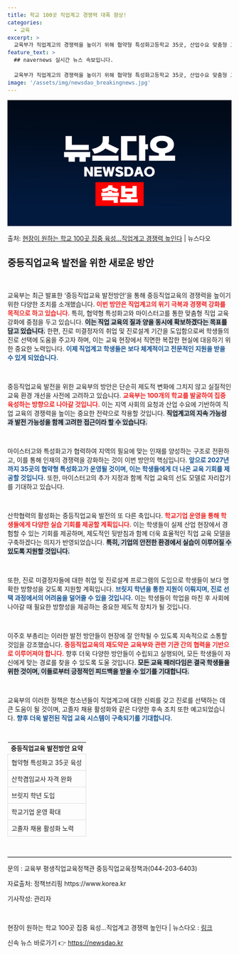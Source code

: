 ```yaml
---
title: 학교 100곳 직업계고 경쟁력 대폭 향상!
categories:
  - 교육
excerpt: >
  교육부가 직업계고의 경쟁력을 높이기 위해 협약형 특성화고등학교 35곳, 산업수요 맞춤형 고등학교(이하 마이스…
feature_text: >
  ## navernews 실시간 뉴스 속보입니다.

  교육부가 직업계고의 경쟁력을 높이기 위해 협약형 특성화고등학교 35곳, 산업수요 맞춤형 고등학교(이하 마이스…
image: '/assets/img/newsdao_breakingnews.jpg'
---
```


![뉴스다오 속보](/assets/img/newsdao_breakingnews.jpg)

<p>출처: <a href="https://newsdao.kr/1680" rel="dofollow">현장이 원하는 학교 100곳 집중 육성…직업계고 경쟁력 높인다</a> | 뉴스다오</p>

<h2 data-ke-size="size26">중등직업교육 발전을 위한 새로운 방안</h2>  

<p data-ke-size="size16">&nbsp;</p>  
교육부는 최근 발표한 ‘중등직업교육 발전방안’을 통해 중등직업교육의 경쟁력을 높이기 위한 다양한 조치를 소개했습니다. <b><span style="color: #ee2323;">이번 방안은 직업계고의 위기 극복과 경쟁력 강화를 목적으로 하고 있습니다.</span></b> 특히, 협약형 특성화고와 마이스터고를 통한 맞춤형 직업 교육 강화에 중점을 두고 있습니다. <b><span style="background-color: #21538527;">이는 직업 교육의 질과 양을 동시에 확보하겠다는 목표를 담고 있습니다.</span></b> 한편, 진로 미결정자의 취업 및 진로설계 기간을 도입함으로써 학생들의 진로 선택에 도움을 주고자 하며, 이는 교육 현장에서 직면한 복잡한 현실에 대응하기 위한 중요한 노력입니다. <b><span style="color: #1a5490;">이제 직업계고 학생들은 보다 체계적이고 전문적인 지원을 받을 수 있게 되었습니다.</span></b>  

<p data-ke-size="size16">&nbsp;</p>  
중등직업교육 발전을 위한 교육부의 방안은 단순히 제도적 변화에 그치지 않고 실질적인 교육 환경 개선을 사전에 고려하고 있습니다. <b><span style="color: #ee2323;">교육부는 100개의 학교를 발굴하여 집중 육성하는 방향으로 나아갈 것입니다.</span></b> 이는 지역 사회의 요청과 산업 수요에 기반하여 직업 교육의 경쟁력을 높이는 중요한 전략으로 작용할 것입니다. <b><span style="background-color: #21538527;">직업계고의 지속 가능성과 발전 가능성을 함께 고려한 접근이라 할 수 있습니다.</span></b>  

<p data-ke-size="size16">&nbsp;</p>  
마이스터고와 특성화고가 협력하여 지역의 필요에 맞는 인재를 양성하는 구조로 전환하고, 이를 통해 인재의 경쟁력을 강화하는 것이 이번 방안의 핵심입니다. <b><span style="color: #1a5490;">앞으로 2027년까지 35곳의 협약형 특성화고가 운영될 것이며, 이는 학생들에게 더 나은 교육 기회를 제공할 것입니다.</span></b> 또한, 마이스터고의 추가 지정과 함께 직업 교육의 선도 모델로 자리잡기를 기대하고 있습니다.  

<p data-ke-size="size16">&nbsp;</p>  
산학협력의 활성화는 중등직업교육 발전의 또 다른 축입니다. <b><span style="color: #ee2323;">학교기업 운영을 통해 학생들에게 다양한 실습 기회를 제공할 계획입니다.</span></b> 이는 학생들이 실제 산업 현장에서 경험할 수 있는 기회를 제공하며, 제도적인 뒷받침과 함께 더욱 효율적인 직업 교육 모델을 구축하겠다는 의지가 반영되었습니다. <b><span style="background-color: #21538527;">특히, 기업의 안전한 환경에서 실습이 이루어질 수 있도록 지원할 것입니다.</span></b>  

<p data-ke-size="size16">&nbsp;</p>  
또한, 진로 미결정자들에 대한 취업 및 진로설계 프로그램의 도입으로 학생들이 보다 명확한 방향성을 갖도록 지원할 계획입니다. <b><span style="color: #1a5490;">브릿지 학년을 통한 지원이 이뤄지며, 진로 선택 과정에서의 어려움을 덜어줄 수 있을 것입니다.</span></b> 이는 학생들이 학업을 마친 후 사회에 나아갈 때 필요한 방향성을 제공하는 중요한 제도적 장치가 될 것입니다.  

<p data-ke-size="size16">&nbsp;</p>  
이주호 부총리는 이러한 발전 방안들이 현장에 잘 안착될 수 있도록 지속적으로 소통할 것임을 강조했습니다. <b><span style="color: #ee2323;">중등직업교육의 재도약은 교육부와 관련 기관 간의 협력을 기반으로 이루어져야 합니다.</span></b> 향후 더욱 다양한 방안들이 수립되고 실행되어, 모든 학생들이 자신에게 맞는 경로를 찾을 수 있도록 도울 것입니다. <b><span style="background-color: #21538527;">모든 교육 패러다임은 결국 학생들을 위한 것이며, 이들로부터 긍정적인 피드백을 받을 수 있기를 기대합니다.</span></b>  

<p data-ke-size="size16">&nbsp;</p>  
교육부의 이러한 정책은 청소년들이 직업계고에 대한 신뢰를 갖고 진로를 선택하는 데 큰 도움이 될 것이며, 고졸자 채용 활성화와 같은 다양한 후속 조치 또한 예고되었습니다. <b><span style="color: #1a5490;">향후 더욱 발전된 직업 교육 시스템이 구축되기를 기대합니다.</span></b>  

<p data-ke-size="size16">&nbsp;</p>  
<table style="width: 100%; border-collapse: collapse;">  
<tr>  
<td style="text-align: center; height: 17px;"><b>중등직업교육 발전방안 요약</b></td>  
</tr>  
<tr>  
<td style="padding: 8px; border: 1px solid #ddd;">협약형 특성화고 35곳 육성</td>  
</tr>  
<tr>  
<td style="padding: 8px; border: 1px solid #ddd;">산학겸임교사 자격 완화</td>  
</tr>  
<tr>  
<td style="padding: 8px; border: 1px solid #ddd;">브릿지 학년 도입</td>  
</tr>  
<tr>  
<td style="padding: 8px; border: 1px solid #ddd;">학교기업 운영 확대</td>  
</tr>  
<tr>  
<td style="padding: 8px; border: 1px solid #ddd;">고졸자 채용 활성화 노력</td>  
</tr>  
</table>  

<p data-ke-size="size16">&nbsp;</p>  
<hr style="border-top: 1px solid #ccc;"/>  
<p data-ke-size="size16">문의 : 교육부 평생직업교육정책관 중등직업교육정책과(044-203-6403)</p>  
<p data-ke-size="size16">자료출처: 정책브리핑 https://www.korea.kr</p>  
<p data-ke-size="size16">기사작성: 관리자</p>
<p data-ke-size="size16">&nbsp;</p>  
<p data-ke-size="size16">현장이 원하는 학교 100곳 집중 육성…직업계고 경쟁력 높인다 | 뉴스다오  : <a href="https://newsdao.kr/1680">링크</a></p>   

신속 뉴스 바로가기 👉 <a href="https://newsdao.kr" rel="dofollow">https://newsdao.kr</a>


